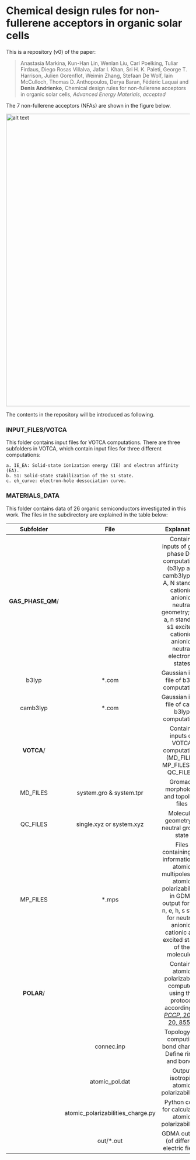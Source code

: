 # Chemical design rules for non-fullerene acceptors in organic solar cells
This is a repository (v0) of the paper:

> Anastasia Markina, Kun-Han Lin, Wenlan Liu, Carl Poelking, Tuliar Firdaus, Diego Rosas Villalva, Jafar I. Khan, Sri H. K. Paleti, George T. Harrison, Julien Gorenflot, Weimin Zhang, Stefaan De Wolf, Iain McCulloch, Thomas D. Anthopoulos, Derya Baran, Fédéric Laquai and **Denis Andrienko**, Chemical design rules for non-fullerene acceptors in organic solar cells, *Advanced Energy Materials*, *accepted*

The 7 non-fullerene acceptors (NFAs) are shown in the figure below.  

<img src='https://i.imgur.com/8E6TL5E.png' alt='alt text' width=800 >

The contents in the repository will be introduced as following.

### INPUT_FILES/VOTCA
This folder contains input files for VOTCA computations. There are three subfolders in VOTCA, which contain input files for three different computations:   
```
a. IE_EA: Solid-state ionization energy (IE) and electron affinity (EA). 
b. S1: Solid-state stabilization of the S1 state.
c. eh_curve: electron-hole dessociation curve.
```

### MATERIALS_DATA
This folder contains data of 26 organic semiconductors investigated in this work. The files in the subdirectory are explained in the table below:  

| Subfolder     | File          | Explanation  |  
| :-----------: |:-------------:| :-----------:|   
| **GAS_PHASE_QM**/  |        | Contains inputs of gas-phase DFT computations (b3lyp and camb3lyp); C, A, N stand for cationic, anionic, neutral geometry; s, c, a, n stand for s1 excited, cationic, anionic, neutral electronic states|  
| b3lyp  | *.com        | Gaussian input file of b3lyp computations|  
| camb3lyp  | *.com        | Gaussian input file of cam-b3lyp computations|  
| **VOTCA**/        |         | Contains inputs of VOTCA computations (MD_FILES, MP_FILES and QC_FILES)| 
| MD_FILES  | system.gro & system.tpr  | Gromacs morphology and topology files |  
| QC_FILES  | single.xyz or system.xyz  | Molecular geometry of neutral ground state |  
| MP_FILES  | *.mps  | Files containing the information of atomic multipoles and atomic polarizabilities in GDMA output format. n, e, h, s stand for neutral, anionic, cationic and excited states of the molecules. |  
| **POLAR**/    |      | Contains atomic polarizability computed using the protocol according to [*PCCP*, 2018, 20, 8554](https://doi.org/10.1039/C7CP08549D).  | 
|  | connec.inp  | Topology for computing bond charges. Define rings and bonds. |  
|  | atomic_pol.dat  | Output isotropic atomic polarizabilities. |  
|  | atomic_polarizabilities_charge.py  | Python code for calculating atomic polarizabilities. |  
|  | out/*.out  | GDMA outputs (of different electric field).  |  




